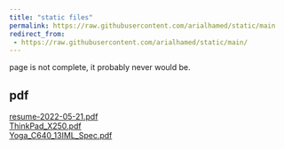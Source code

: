 ```yaml
---
title: "static files"
permalink: https://raw.githubusercontent.com/arialhamed/static/main
redirect_from:
 - https://raw.githubusercontent.com/arialhamed/static/main/
---
```


page is not complete, it probably never would be.

## pdf

[resume-2022-05-21.pdf](https://raw.githubusercontent.com/arialhamed/static/main/pdf/resume-2022-05-21.pdf)<br>
[ThinkPad_X250.pdf](https://raw.githubusercontent.com/arialhamed/static/main/pdf/ThinkPad_X250.pdf)<br>
[Yoga_C640_13IML_Spec.pdf](https://raw.githubusercontent.com/arialhamed/static/main/pdf/Yoga_C640_13IML_Spec.pdf)<br>
[](https://raw.githubusercontent.com/arialhamed/static/main/pdf/)<br>
